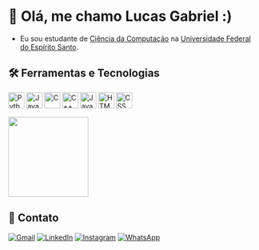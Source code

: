 # 👨 Olá, me chamo Lucas Gabriel :)

- Eu sou estudante de <a href="https://informatica.ufes.br/">Ciência da Computação</a> na <a href="https://www.ufes.br/">Universidade Federal do Espírito Santo</a>.

## 🛠️ Ferramentas e Tecnologias

<div>
  <img align="center" alt="Python" height=32 weight=32 src="https://cdn.jsdelivr.net/gh/devicons/devicon@latest/icons/python/python-original.svg" />
  <img align="center" alt="JavaScript" height=32 weight=32 src="https://cdn.jsdelivr.net/gh/devicons/devicon@latest/icons/javascript/javascript-original.svg" />
  <img align="center" alt="C" height=32 width=32 src="https://cdn.jsdelivr.net/gh/devicons/devicon/icons/c/c-original.svg" />
  <img align="center" alt="C++" height=32 width=32 src="https://cdn.jsdelivr.net/gh/devicons/devicon/icons/cplusplus/cplusplus-original.svg" />
  <img align="center" alt="Java" height=32 width=32 src="https://cdn.jsdelivr.net/gh/devicons/devicon@latest/icons/java/java-original.svg" />
  <img align="center" alt="HTML" height=32 width=32 src="https://cdn.jsdelivr.net/gh/devicons/devicon@latest/icons/html5/html5-original.svg" />
  <img align="center" alt="CSS" height=32 width=32 src="https://cdn.jsdelivr.net/gh/devicons/devicon@latest/icons/css3/css3-original.svg" />
</div>

<div>
  <br>
  <a href="https://github.com/LucasGaabriel">
    <img loading="lazy" height="160em" src="https://github-readme-stats.vercel.app/api/top-langs/?username=LucasGaabriel&layout=compact&langs_count=10&theme=tokyonight" />
  </a>
</div>

## 📧 Contato

<div>
  <a href="mailto:lucasgabriiel.oliveira@gmail.com">
    <img src="https://img.shields.io/badge/Gmail-D14836?style=for-the-badge&logo=gmail&logoColor=white" alt="Gmail"></a>
  <a href="https://www.linkedin.com/in/lucas-go-costa">
    <img src="https://img.shields.io/badge/linkedin-%230077B5.svg?style=for-the-badge&logo=linkedin&logoColor=white" alt="LinkedIn"></a>
  <a href="https://www.instagram.com/lucas_go_costa">
    <img src="https://img.shields.io/badge/Instagram-%23E4405F.svg?style=for-the-badge&logo=Instagram&logoColor=white" alt="Instagram"></a>
  <a href="https://wa.me/5527996185056">
    <img src="https://img.shields.io/badge/WhatsApp-25D366?style=for-the-badge&logo=whatsapp&logoColor=white" alt="WhatsApp"></a>
</div>
